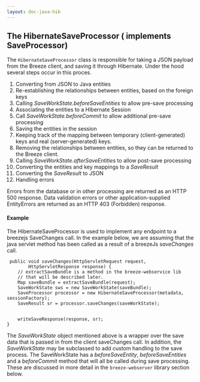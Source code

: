 ```yaml
---
layout: doc-java-hib
---
```


## The HibernateSaveProcessor ( implements SaveProcessor)

The `HibernateSaveProcessor` class is responsible for taking a JSON payload from the Breeze client, 
and saving it through Hibernate.  Under the hood several steps occur in this proces.

1. Converting from JSON to Java entities
1. Re-establishing the relationships between entities, based on the foreign keys
1. Calling *SaveWorkState.beforeSaveEntities* to allow pre-save processing
1. Associating the entities to a Hibernate Session
2. Call *SaveWorkState.beforeCommit* to allow additional pre-save processing
1. Saving the entities in the session
1. Keeping track of the mapping between temporary (client-generated) keys and real (server-generated) keys.
1. Removing the relationships between entities, so they can be returned to the Breeze client.
1. Calling *SaveWorkState.afterSaveEntities* to allow post-save processing
1. Converting the entities and key mappings to a *SaveResult*
1. Converting the *SaveResult* to JSON
1. Handling errors

Errors from the database or in other processing are returned as an HTTP 500 response.  Data validation errors or other application-supplied EntityErrors are returned as an HTTP 403 (Forbidden) response.


#### Example
The HibernateSaveProcessor is used to implement any endpoint to a breezejs SaveChanges call. In the example below, we are assuming that the java servlet method has been called as a result of a breezeJs *saveChanges* call.  

	 public void saveChanges(HttpServletRequest request,
            HttpServletResponse response) {
        // extractSaveBundle is a method in the breeze-webservice lib
        // that will be described later.
        Map saveBundle = extractSaveBundle(request);
        SaveWorkState sws = new SaveWorkState(saveBundle);
        SaveProcessor processor = new HibernateSaveProcessor(metadata, sessionFactory);
        SaveResult sr = processor.saveChanges(saveWorkState);
        
        
        writeSaveResponse(response, sr);
    }
    
The *SaveWorkState* object mentioned above is a wrapper over the save data that is passed in from the client saveChanges call.  In addition, the *SaveWorkState* may be subclassed to add custom handling to the save process.  The SaveWorkState has a *beforeSaveEntity*, *beforeSaveEntities* and a *beforeCommit* method that will all be called during save processing.
These are discussed in more detail in the `breeze-webserver` library section below. 

